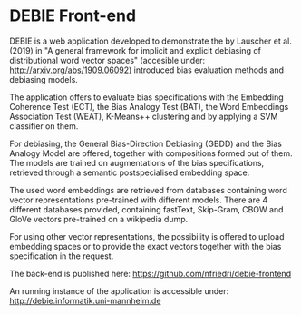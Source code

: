 # DEBIE Front-end

DEBIE is a web application developed to demonstrate the by Lauscher et al. (2019) in "A general framework for implicit and explicit debiasing of distributional word vector spaces" (accesible under: http://arxiv.org/abs/1909.06092) introduced bias evaluation methods and debiasing models.

The application offers to evaluate bias specifications with the Embedding Coherence Test (ECT), the Bias Analogy Test (BAT), the Word Embeddings Association Test (WEAT), K-Means++ clustering and by applying a SVM classifier on them.

For debiasing, the General Bias-Direction Debiasing (GBDD) and the Bias Analogy Model are offered, together with compositions formed out of them. The models are trained on augmentations of the bias specifications, retrieved through a semantic postspecialised embedding space.

The used word embeddings are retrieved from databases containing word vector representations pre-trained with different models. There are 4 different databases provided, containing fastText, Skip-Gram, CBOW and GloVe vectors pre-trained on a wikipedia dump.

For using other vector representations, the possibility is offered to upload embedding spaces or to provide the exact vectors together with the bias specification in the request.

The back-end is published here: https://github.com/nfriedri/debie-frontend

An running instance of the application is accessible under: http://debie.informatik.uni-mannheim.de
